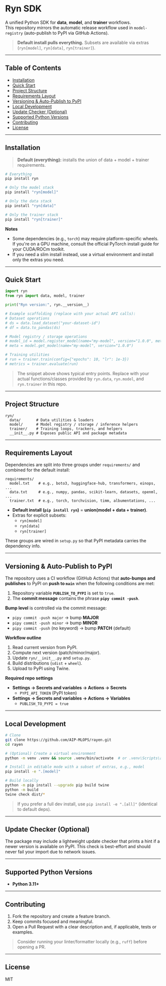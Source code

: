 # Ryn SDK

A unified Python SDK for **data**, **model**, and **trainer** workflows.  
This repository mirrors the automatic release workflow used in `model-registry` (auto-publish to PyPI via GitHub Actions).

> **Default install pulls everything.** Subsets are available via extras (`ryn[model]`, `ryn[data]`, `ryn[trainer]`).

---

## Table of Contents

- [Installation](#installation)
- [Quick Start](#quick-start)
- [Project Structure](#project-structure)
- [Requirements Layout](#requirements-layout)
- [Versioning & Auto-Publish to PyPI](#versioning--auto-publish-to-pypi)
- [Local Development](#local-development)
- [Update Checker (Optional)](#update-checker-optional)
- [Supported Python Versions](#supported-python-versions)
- [Contributing](#contributing)
- [License](#license)

---

## Installation

> **Default (everything):** installs the union of data + model + trainer requirements.

```bash
# Everything
pip install ryn

# Only the model stack
pip install "ryn[model]"

# Only the data stack
pip install "ryn[data]"

# Only the trainer stack
pip install "ryn[trainer]"
```

**Notes**

- Some dependencies (e.g., `torch`) may require platform-specific wheels. If you're on a GPU machine, consult the official PyTorch install guide for your CUDA/ROCm toolkit.
- If you need a slim install instead, use a virtual environment and install only the extras you need.

---

## Quick Start

```python
import ryn
from ryn import data, model, trainer

print("Ryn version:", ryn.__version__)

# Example scaffolding (replace with your actual API calls):
# Dataset operations
# ds = data.load_dataset("your-dataset-id")
# df = data.to_pandas(ds)

# Model registry / storage operations
# model_id = model.register_model(name="my-model", version="1.0.0", metadata={"task": "classification"})
# meta = model.get_model(name="my-model", version="1.0.0")

# Training utilities
# run = trainer.train(config={"epochs": 10, "lr": 1e-3})
# metrics = trainer.evaluate(run)
```
> The snippet above shows typical entry points. Replace with your actual functions/classes provided by `ryn.data`, `ryn.model`, and `ryn.trainer` in this repo.

---

## Project Structure

```
ryn/
  data/       # Data utilities & loaders
  model/      # Model registry / storage / inference helpers
  trainer/    # Training loops, trackers, and helpers
  __init__.py # Exposes public API and package metadata
```

---

## Requirements Layout

Dependencies are split into three groups under `requirements/` and combined for the default install:

```
requirements/
  model.txt    # e.g., boto3, huggingface-hub, transformers, einops, ...
  data.txt     # e.g., numpy, pandas, scikit-learn, datasets, openml, ...
  trainer.txt  # e.g., torch, torchvision, timm, albumentations, ...
```

- **Default install (`pip install ryn`)** = **union(model + data + trainer)**.
- Extras for explicit subsets:
  - `ryn[model]`
  - `ryn[data]`
  - `ryn[trainer]`

These groups are wired in `setup.py` so that PyPI metadata carries the dependency info.

---

## Versioning & Auto-Publish to PyPI

The repository uses a CI workflow (GitHub Actions) that **auto-bumps and publishes** to PyPI on **push to `main`** when the following conditions are met:

1. Repository variable **`PUBLISH_TO_PYPI`** is set to `true`.
2. The **commit message** contains the phrase **`pipy commit -push`**.

**Bump level** is controlled via the commit message:

- `pipy commit -push major` → bump **MAJOR**
- `pipy commit -push minor` → bump **MINOR**
- `pipy commit -push` (no keyword) → bump **PATCH** (default)

**Workflow outline**

1. Read current version from PyPI.
2. Compute next version (patch/minor/major).
3. Update `ryn/__init__.py` and `setup.py`.
4. Build distributions (`sdist` + `wheel`).
5. Upload to PyPI using Twine.

**Required repo settings**

- **Settings → Secrets and variables → Actions → Secrets**
  - `PYPI_API_TOKEN` (PyPI token)
- **Settings → Secrets and variables → Actions → Variables**
  - `PUBLISH_TO_PYPI = true`

---

## Local Development

```bash
# Clone
git clone https://github.com/AIP-MLOPS/rayen.git
cd rayen

# (Optional) Create a virtual environment
python -m venv .venv && source .venv/bin/activate  # or .venv\Scripts\activate on Windows

# Install in editable mode with a subset of extras, e.g., model
pip install -e ".[model]"

# Build locally
python -m pip install --upgrade pip build twine
python -m build
twine check dist/*
```

> If you prefer a full dev install, use `pip install -e ".[all]"` (identical to default deps).

---

## Update Checker (Optional)

The package may include a lightweight update checker that prints a hint if a newer version is available on PyPI. This check is best-effort and should never fail your import due to network issues.

---

## Supported Python Versions

- **Python 3.11+**

---

## Contributing

1. Fork the repository and create a feature branch.
2. Keep commits focused and meaningful.
3. Open a Pull Request with a clear description and, if applicable, tests or examples.

> Consider running your linter/formatter locally (e.g., `ruff`) before opening a PR.

---

## License

MIT
